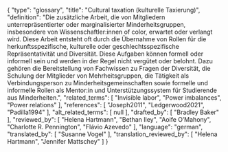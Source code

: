 {
    "type": "glossary",
    "title": "Cultural taxation (kulturelle Taxierung)",
    "definition": "Die zusätzliche Arbeit, die von Mitgliedern unterrepräsentierter oder marginalisierter Minderheitsgruppen, insbesondere von Wissenschaftler:innen of color, erwartet oder verlangt wird. Diese Arbeit entsteht oft durch die Übernahme von Rollen für die herkunftsspezifische, kulturelle oder geschlechtsspezifische Repräsentativität und Diversität. Diese Aufgaben können formell oder informell sein und werden in der Regel nicht vergütet oder belohnt. Dazu gehören die Bereitstellung von Fachwissen zu Fragen der Diversität, die Schulung der Mitglieder von Mehrheitsgruppen, die Tätigkeit als Verbindungsperson zu Minderheitsgemeinschaften sowie formelle und informelle Rollen als Mentor:in und Unterstützungssystem für Studierende aus Minderheiten.",
    "related_terms": [
        "Invisible labor",
        "Power imbalances",
        "Power relations"
    ],
    "references": [
        "Joseph2011",
        "Ledgerwood2021",
        "Padilla1994"
    ],
    "alt_related_terms": [
        null
    ],
    "drafted_by": [
        "Bradley Baker"
    ],
    "reviewed_by": [
        "Helena Hartmann",
        "Bethan Iley",
        "Aoife O’Mahony",
        "Charlotte R. Pennington",
        "Flávio Azevedo"
    ],
    "language": "german",
    "translated_by": [
        "Susanne Vogel"
    ],
    "translation_reviewed_by": [
        "Helena Hartmann",
        "Jennifer Mattschey"
    ]
}